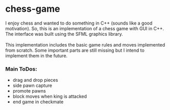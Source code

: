 # chess-game

I enjoy chess and wanted to do something in C++ (sounds like a good motivation). So, this is an implementation of a chess game with GUI in C++. The interface was built using the SFML graphics library.  
<br>
This implementation includes the basic game rules and moves implemented from scratch. Some important parts are still missing but I intend to implement them in the future.  
### Main ToDos:
* drag and drop pieces
* side pawn capture
* promote pawns
* block moves when king is attacked
* end game in checkmate
